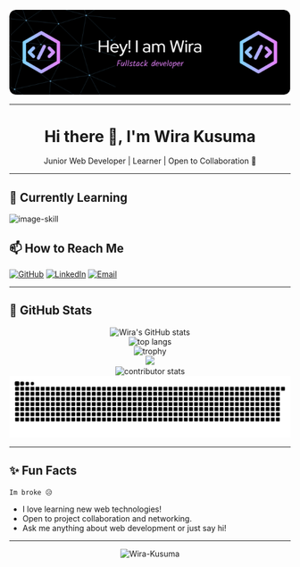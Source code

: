 <div align="center">

![banner](img/github-header-image%20(1).png)

</div>

<hr>

<h1 align="center">Hi there 👋, I'm Wira Kusuma</h1>

<p align="center">
Junior Web Developer | Learner | Open to Collaboration 🚀
</p>

---

## 🌱 Currently Learning

![image-skill](https://go-skill-icons.vercel.app/api/icons?i=html,css,js,php,github)
<br/>

## 📫 How to Reach Me

[![GitHub](https://go-skill-icons.vercel.app/api/icons?i=github)](https://github.com/Wira-Kusuma)
[![LinkedIn](https://go-skill-icons.vercel.app/api/icons?i=linkedin)](https://www.linkedin.com/in/wira-kusuma-193303354/)
[![Email](https://img.shields.io/badge/Gmail-wirakusuma5566%40gmail.com-blue)](mailto:wirakusuma5566@gmail.com)

---

## 🚀 GitHub Stats

<div align="center">

![Wira's GitHub stats](https://github-readme-stats.vercel.app/api?username=Wira-Kusuma&show_icons=true&theme=radical)
<br/>
<img src="https://github-readme-stats.vercel.app/api/top-langs?username=Wira-Kusuma&locale=en&hide_title=false&layout=compact&card_width=320&langs_count=5&theme=dracula&hide_border=false" height="150" alt="top langs" />
<br/>
<img src="https://github-profile-trophy.vercel.app/?username=Wira-Kusuma&theme=onedark" alt="trophy" />
<br/>
<img src="https://github-readme-streak-stats.herokuapp.com/?user=Wira-Kusuma&theme=blue-green&hide_border=false"/>
<br/>
<img src="https://github-contributor-stats.vercel.app/api?username=Wira-Kusuma" alt="contributor stats" />
<br/>
<img src="https://raw.githubusercontent.com/wira-kusuma/wira-kusuma/output/snake.svg" alt="Snake animation" />

</div>

---

## ✨ Fun Facts

```Im broke 😥```
- I love learning new web technologies!
- Open to project collaboration and networking.
- Ask me anything about web development or just say hi!

---

<p align="center">
  <img src="https://komarev.com/ghpvc/?username=Wira-Kusuma&label=Profile%20views&color=0e75b6&style=flat" alt="Wira-Kusuma" />
</p>